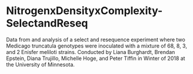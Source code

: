 # NitrogenxDensityxComplexity-SelectandReseq
Data from and analysis of a select and resequence experiment where two Medicago truncatula genotypes were inoculated with a mixture of 68, 8, 3, and 2 Enisfer meliloti strains. Conducted by Liana Burghardt, Brendan Epstein, Diana Trujillo, Michelle Hoge, and Peter Tiffin in Winter of 2018 at the University of Minnesota. 
